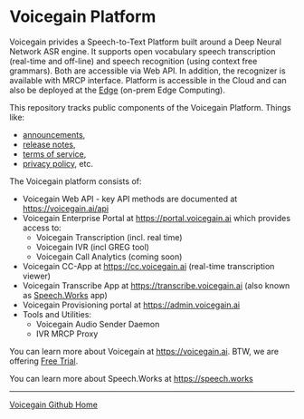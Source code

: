 # Voicegain Platform

Voicegain privides a Speech-to-Text Platform built around a Deep Neural Network ASR engine.
It supports open vocabulary speech transcription (real-time and off-line) and speech recognition (using context free grammars).
Both are accessible via Web API. In addition, the recognizer is available with MRCP interface.
Platform is accessible in the Cloud and can also be deployed at the [Edge](https://www.voicegain.ai/post/benefits-of-edge-deployment) (on-prem Edge Computing).

This repository tracks public components of the Voicegain Platform. Things like:
* [announcements](https://github.com/voicegain/platform/blob/master/ANNOUNCE.md),
* [release notes](https://github.com/voicegain/platform/blob/master/RELEASE.md),
* [terms of service](https://github.com/voicegain/platform/blob/master/TERMS-OF-SERVICE.md),
* [privacy policy](https://github.com/voicegain/platform/blob/master/PRIVACY.md), etc.

The Voicegain platform consists of:
* Voicegain Web API - key API methods are documented at https://voicegain.ai/api
* Voicegain Enterprise Portal at https://portal.voicegain.ai which provides access to:
  * Voicegain Transcription (incl. real time)
  * Voicegain IVR (incl GREG tool)
  * Voicegain Call Analytics (coming soon)
* Voicegain CC-App at https://cc.voicegain.ai (real-time transcription viewer)
* Voicegain Transcribe App at https://transcribe.voicegain.ai (also known as [Speech.Works](https://speech.works) app)
* Voicegain Provisioning portal at https://admin.voicegain.ai
* Tools and Utilities:
  * Voicegain Audio Sender Daemon  
  * IVR MRCP Proxy

You can learn more about Voicegain at https://voicegain.ai. BTW, we are offering [Free Trial](https://www.voicegain.ai/trial).

You can learn more about Speech.Works at https://speech.works

---

[Voicegain Github Home](https://voicegain.github.io/)
